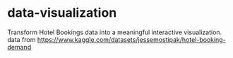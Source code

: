 # data-visualization
Transform Hotel Bookings data into a meaningful interactive visualization.
data from https://www.kaggle.com/datasets/jessemostipak/hotel-booking-demand
